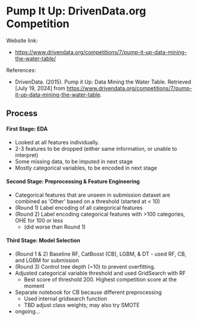 # Pump It Up: DrivenData.org Competition

Website link: 
- https://www.drivendata.org/competitions/7/pump-it-up-data-mining-the-water-table/

References:
- DrivenData. (2015). Pump it Up: Data Mining the Water Table. Retrieved [July 19, 2024] from https://www.drivendata.org/competitions/7/pump-it-up-data-mining-the-water-table.

## Process
#### First Stage: EDA
- Looked at all features individually.
- 2-3 features to be dropped (either same information, or unable to interpret)
- Some missing data, to be imputed in next stage
- Mostly categorical variables, to be encoded in next stage

#### Second Stage: Preprocessing & Feature Engineering
- Categorical features that are unseen in submission dataset are combined as 'Other' based on a threshold (started at < 10)
- (Round 1) Label encoding of all categorical features
- (Round 2) Label encoding categorical features with >100 categories, OHE for 100 or less
  - (did worse than Round 1)

#### Third Stage: Model Selection
- (Round 1 & 2) Baseline RF, CatBoost (CB), LGBM, & DT - used RF, CB, and LGBM for submission
- (Round 3) Control tree depth (~10) to prevent overfitting.
- Adjusted categorical variable threshold and used GridSearch with RF
  - Best score of threshold 200. Highest competition score at the moment
- Separate notebook for CB because different preprocessing
  - Used internal gridsearch function
  - TBD adjust class weights; may also try SMOTE
- ongoing...
